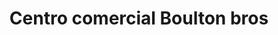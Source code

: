 ---
title: "Centro comercial Boulton bros"
url: /puerto-la-cruz/centro-comercial-boulton-bros/
shop: centro comercial
---